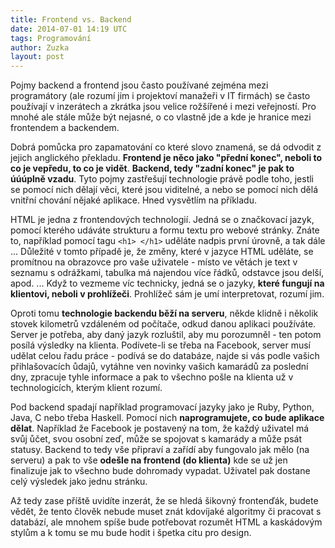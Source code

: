 ```yaml
---
title: Frontend vs. Backend
date: 2014-07-01 14:19 UTC
tags: Programování
author: Zuzka
layout: post
---
```


Pojmy backend a frontend jsou často používané zejména mezi programátory (ale rozumí jim i projektoví manažeři v IT firmách) se často používají v inzerátech a zkrátka jsou velice rožšířené i mezi veřejností. Pro mnohé ale stále může být nejasné, o co vlastně jde a kde je hranice mezi frontendem a backendem. 

Dobrá pomůcka pro zapamatování co které slovo znamená, se dá odvodit z jejich anglického překladu. **Frontend je něco jako "přední konec", neboli to co je vepředu, to co je vidět**. **Backend, tedy "zadní konec" je pak to úúúplně vzadu**. Tyto pojmy zastřešují technologie právě podle toho, jestli se pomocí nich dělají věci, které jsou viditelné, a nebo se pomocí nich dělá vnitřní chování nějaké aplikace. Hned vysvětlím na příkladu.

HTML je jedna z frontendových technologií. Jedná se o značkovací jazyk, pomocí kterého udáváte strukturu a formu textu pro webové stránky. Znáte to, například pomocí tagu `<h1> </h1>` uděláte nadpis první úrovně, a tak dále ... Důležité v tomto případě je, že změny, které v jazyce HTML uděláte, se promítnou na obrazovce pro vaše uživatele - místo ve větách je text v seznamu s odrážkami, tabulka má najendou více řádků, odstavce jsou delší, apod. ... Když to vezmeme víc technicky, jedná se o jazyky, **které fungují na klientovi, neboli v prohlížeči**. Prohlížeč sám je umí interpretovat, rozumí jim. 

Oproti tomu **technologie backendu běží na serveru**, někde klidně i několik stovek kilometrů vzdáleném od počítače, odkud danou aplikaci používáte. Server je potřeba, aby daný jazyk rozluštil, aby mu porozumněl - ten potom posílá výsledky na klienta. Podívete-li se třeba na Facebook, server musí udělat celou řadu práce - podívá se do databáze, najde si vás podle vašich přihlašovacích ůdajů, vytáhne ven novinky vašich kamarádů za poslední dny, zpracuje tyhle informace a pak to všechno pošle na klienta už v technologicích, kterým klient rozumí.

Pod backend spadají například programovací jazyky jako je Ruby, Python, Java, C nebo třeba Haskell. Pomocí nich **naprogramujete, co bude aplikace dělat**. Například že Facebook je postavený na tom, že každý uživatel má svůj ůčet, svou osobní zeď, může se spojovat s kamarády a může psát statusy. Backend to tedy vše připraví a zařídí aby fungovalo jak mělo (na serveru) a pak to vše **odešle na frontend (do klienta)** kde se už jen finalizuje jak to všechno bude dohromady vypadat. Uživatel pak dostane celý výsledek jako jednu stránku.

Až tedy zase příště uvidíte inzerát, že se hledá šikovný frontenďák, budete vědět, že tento člověk nebude muset znát kdovíjaké algoritmy či pracovat s databází, ale mnohem spíše bude potřebovat rozumět HTML a kaskádovým stylům a k tomu se mu bude hodit i špetka citu pro design.

